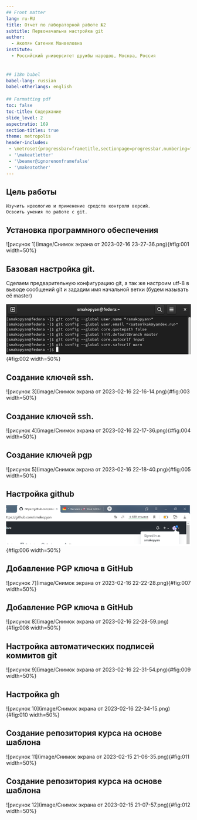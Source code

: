 ```yaml
---
## Front matter
lang: ru-RU
title: Отчет по лабораторной работе №2
subtitle: Первоначальна настройка git
author: 
  - Акопян Сатеник Манвеловна
institute:
  - Российский университет дружбы народов, Москва, Россия
  

## i18n babel
babel-lang: russian
babel-otherlangs: english

## Formatting pdf
toc: false
toc-title: Содержание
slide_level: 2
aspectratio: 169
section-titles: true
theme: metropolis
header-includes:
 - \metroset{progressbar=frametitle,sectionpage=progressbar,numbering=fraction}
 - '\makeatletter'
 - '\beamer@ignorenonframefalse'
 - '\makeatother'
---
```


## Цель работы

    Изучить идеологию и применение средств контроля версий.
    Освоить умения по работе с git.

## Установка программного обеспечения

![рисунок 1](image/Снимок экрана от 2023-02-16 23-27-36.png){#fig:001 width=50%}

## Базовая настройка git.

Сделаем предварительную конфигурацию git, а так же настроим utf-8 в выводе сообщений git и зададим имя начальной ветки (будем называть её master)

![рисунок 2](image/рисунок2.png){#fig:002 width=50%}


## Создание ключей ssh.

![рисунок 3](image/Снимок экрана от 2023-02-16 22-16-14.png){#fig:003 width=50%}

## Создание ключей ssh.

![рисунок 4](image/Снимок экрана от 2023-02-16 22-17-36.png){#fig:004 width=50%}

## Создание ключей pgp

![рисунок 5](image/Снимок экрана от 2023-02-16 22-18-40.png){#fig:005 width=50%}

## Настройка github

![рисунок 6](image/рисунок1.png){#fig:006 width=50%}

## Добавление PGP ключа в GitHub

![рисунок 7](image/Снимок экрана от 2023-02-16 22-22-28.png){#fig:007 width=50%}

## Добавление PGP ключа в GitHub

![рисунок 8](image/Снимок экрана от 2023-02-16 22-28-59.png){#fig:008 width=50%}

## Настройка автоматических подписей коммитов git

![рисунок 9](image/Снимок экрана от 2023-02-16 22-31-54.png){#fig:009 width=50%}

## Настройка gh

![рисунок 10](image/Снимок экрана от 2023-02-16 22-34-15.png){#fig:010 width=50%}

## Создание репозитория курса на основе шаблона

![рисунок 11](image/Снимок экрана от 2023-02-15 21-06-35.png){#fig:011 width=50%}

## Создание репозитория курса на основе шаблона

![рисунок 12](image/Снимок экрана от 2023-02-15 21-07-57.png){#fig:012 width=50%}


